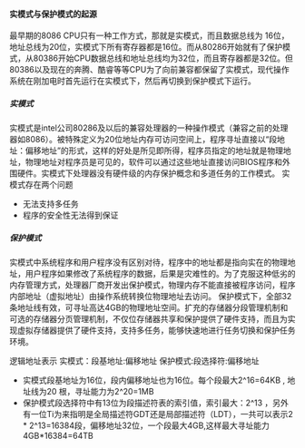 #### 实模式与保护模式的起源
最早期的8086 CPU只有一种工作方式，那就是实模式，而且数据总线为 16位，地址总线为20位，实模式下所有寄存器都是16位。而从80286开始就有了保护模式，从80386开始CPU数据总线和地址总线均为32位，而且寄存器都是32位。但80386以及现在的奔腾、酷睿等等CPU为了向前兼容都保留了实模式，现代操作系统在刚加电时首先运行在实模式下，然后再切换到保护模式下运行。
##### 实模式
实模式是intel公司80286及以后的兼容处理器的一种操作模式（兼容之前的处理器如8086）。被特殊定义为20位地址内存可访问空间上，程序寻址直接以“段地址：偏移地址”的形式，这样的好处是所见即所得，程序员指定的地址就是物理地址，物理地址对程序员是可见的，软件可以通过这些地址直接访问BIOS程序和外围硬件。实模式下处理器没有硬件级的内存保护概念和多道任务的工作模式。
实模式存在两个问题
+ 无法支持多任务
+ 程序的安全性无法得到保证
##### 保护模式
实模式中系统程序和用户程序没有区别对待，程序中的地址都是指向实在的物理地址，用户程序如果修改了系统程序的数据，后果是灾难性的。为了克服这种低劣的内存管理方式，处理器厂商开发出保护模式，物理内存不能直接被程序访问，程序内部地址（虚拟地址）由操作系统转换位物理地址去访问。
保护模式下，全部32条地址线有效，可寻址高达4GB的物理地址空间。扩充的存储器分段管理机制和可选的存储器分页管理机制，不仅位存储器共享和保护提供了硬件支持，而且为实现虚拟存储器提供了硬件支持，支持多任务，能够快速地进行任务切换和保护任务环境。

逻辑地址表示
实模式：段基地址:偏移地址
保护模式:段选择符:偏移地址
+ 实模式段基地址为16位，段内偏移地址也为16位。每个段最大2^16=64KB , 地址线为20 根，寻址能力为2^20=1MB
+ 保护模式段选择符中有13位为段描述符表的索引值，索引最大：2^13 ，另外有一位Ti为来指明是全局描述符GDT还是局部描述符（LDT），一共可以表示2 * 2^13=16384段，偏移地址32位，一个段最大4GB,这样最大寻址能力4GB*16384=64TB 
